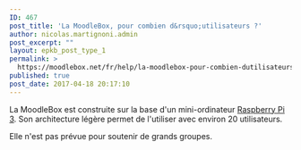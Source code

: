 ```yaml
---
ID: 467
post_title: 'La MoodleBox, pour combien d&rsquo;utilisateurs ?'
author: nicolas.martignoni.admin
post_excerpt: ""
layout: epkb_post_type_1
permalink: >
  https://moodlebox.net/fr/help/la-moodlebox-pour-combien-dutilisateurs/
published: true
post_date: 2017-04-18 20:17:10
---
```

La MoodleBox est construite sur la base d'un mini-ordinateur <a href="https://www.raspberrypi.org/" target="_blank">Raspberry Pi 3</a>. Son architecture légère permet de l'utiliser avec environ 20 utilisateurs.

Elle n'est pas prévue pour soutenir de grands groupes.